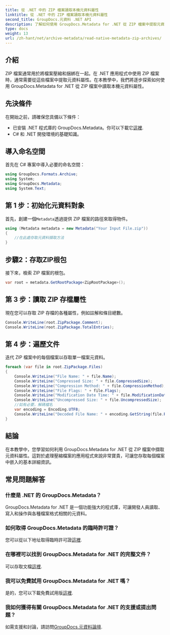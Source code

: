 ```yaml
---
title: 從 .NET 中的 ZIP 檔案讀取本機元資料屬性
linktitle: 從 .NET 中的 ZIP 檔案讀取本機元資料屬性
second_title: GroupDocs.元資料 .NET API
description: 了解如何使用 GroupDocs.Metadata for .NET 從 ZIP 檔案中提取元資料。探索讀取本機屬性的分步說明。
type: docs
weight: 13
url: /zh-hant/net/archive-metadata/read-native-metadata-zip-archives/
---
```

## 介紹
ZIP 檔案通常用於將檔案壓縮和捆綁在一起。在 .NET 應用程式中使用 ZIP 檔案時，通常需要從這些檔案中提取元資料屬性。在本教學中，我們將逐步探索如何使用 GroupDocs.Metadata for .NET 從 ZIP 檔案中讀取本機元資料屬性。
## 先決條件
在開始之前，請確保您具備以下條件：
- 已安裝 .NET 程式庫的 GroupDocs.Metadata。你可以下載它[這裡](https://releases.groupdocs.com/metadata/net/).
- C# 和 .NET 開發環境的基礎知識。

## 導入命名空間
首先在 C# 專案中導入必要的命名空間：
```csharp
using GroupDocs.Formats.Archive;
using System;
using GroupDocs.Metadata;
using System.Text;
```
## 第 1 步：初始化元資料對象
首先，創建一個`Metadata`透過提供 ZIP 檔案的路徑來取得物件。
```csharp
using (Metadata metadata = new Metadata("Your Input File.zip"))
{
    //在此處存取元資料擷取方法
}
```
## 步驟2：存取ZIP根包
接下來，檢索 ZIP 檔案的根包。
```csharp
var root = metadata.GetRootPackage<ZipRootPackage>();
```
## 第 3 步：讀取 ZIP 存檔屬性
現在您可以存取 ZIP 存檔的各種屬性，例如註解和條目總數。
```csharp
Console.WriteLine(root.ZipPackage.Comment);
Console.WriteLine(root.ZipPackage.TotalEntries);
```
## 第 4 步：遍歷文件
迭代 ZIP 檔案中的每個檔案以存取單一檔案元資料。
```csharp
foreach (var file in root.ZipPackage.Files)
{
    Console.WriteLine("File Name: " + file.Name);
    Console.WriteLine("Compressed Size: " + file.CompressedSize);
    Console.WriteLine("Compression Method: " + file.CompressionMethod);
    Console.WriteLine("File Flags: " + file.Flags);
    Console.WriteLine("Modification Date Time: " + file.ModificationDateTime);
    Console.WriteLine("Uncompressed Size: " + file.UncompressedSize);
    //如有必要，解碼檔名
    var encoding = Encoding.UTF8;
    Console.WriteLine("Decoded File Name: " + encoding.GetString(file.RawName));
}
```

## 結論
在本教學中，您學習如何利用 GroupDocs.Metadata for .NET 從 ZIP 檔案中擷取元資料屬性。這對於處理壓縮檔案的應用程式來說非常寶貴，可讓您存取每個檔案中嵌入的基本詳細資訊。

## 常見問題解答
### 什麼是 .NET 的 GroupDocs.Metadata？
GroupDocs.Metadata for .NET 是一個功能強大的程式庫，可讓開發人員讀取、寫入和操作與各種檔案格式相關的元資料。
### 如何取得 GroupDocs.Metadata 的臨時許可證？
您可以從以下地址取得臨時許可證[這裡](https://purchase.groupdocs.com/temporary-license/).
### 在哪裡可以找到 GroupDocs.Metadata for .NET 的完整文件？
可以存取文檔[這裡](https://reference.groupdocs.com/metadata/net/).
### 我可以免費試用 GroupDocs.Metadata for .NET 嗎？
是的，您可以下載免費試用版[這裡](https://releases.groupdocs.com/).
### 我如何獲得有關 GroupDocs.Metadata for .NET 的支援或提出問題？
如需支援和討論，請訪問[GroupDocs.元資料論壇](https://forum.groupdocs.com/c/metadata/14).